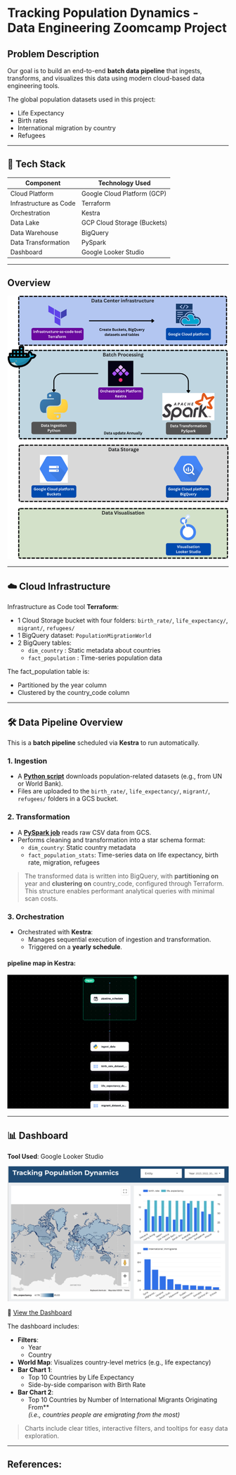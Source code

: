 # Tracking Population Dynamics - Data Engineering Zoomcamp Project

## Problem Description

Our goal is to build an end-to-end **batch data pipeline** that ingests, transforms, and visualizes this data using modern cloud-based data engineering tools.

The global population datasets used in this project:
- Life Expectancy
- Birth rates
- International migration by country
- Refugees

---

## 🚀 Tech Stack

| Component              | Technology Used                |
|------------------------|--------------------------------|
| Cloud Platform         | Google Cloud Platform (GCP)    |
| Infrastructure as Code | Terraform                      |
| Orchestration          | Kestra                         |
| Data Lake              | GCP Cloud Storage (Buckets)    |
| Data Warehouse         | BigQuery                       |
| Data Transformation    | PySpark                        |
| Dashboard              | Google Looker Studio           |

---
## Overview

![overview](./image/Overview.png)

---

## ☁️ Cloud Infrastructure

Infrastructure as Code tool **Terraform**:
- 1 Cloud Storage bucket with four folders: `birth_rate/`, `life_expectancy/`, `migrant/`, `refugees/`
- 1 BigQuery dataset: `PopulationMigrationWorld`
- 2 BigQuery tables:
  - `dim_country` : Static metadata about countries
  - `fact_population` : Time-series population data


The fact_population table is:
- Partitioned by the year column
- Clustered by the country_code column


---

## 🛠️ Data Pipeline Overview

This is a **batch pipeline** scheduled via **Kestra** to run automatically.

### 1. Ingestion
- A [**Python script**](./python/data_ingestion.py) downloads population-related datasets (e.g., from UN or World Bank).
- Files are uploaded to the `birth_rate/`, `life_expectancy/`, `migrant/`, `refugees/` folders in a GCS bucket.

### 2. Transformation
- A [**PySpark job**](./python/pyspark_ETL.py) reads raw CSV data from GCS.
- Performs cleaning and transformation into a star schema format:
  - `dim_country`: Static country metadata
  - `fact_population_stats`: Time-series data on life expectancy, birth rate, migration, refugees

> The transformed data is written into BigQuery, with **partitioning on** year and **clustering on** country_code, configured through Terraform. This structure enables performant analytical queries with minimal scan costs.

### 3. Orchestration
- Orchestrated with **Kestra**:
  - Manages sequential execution of ingestion and transformation.
  - Triggered on a **yearly schedule**.

#### pipeline map in Kestra:
![Kestra](./image/Kestra.jpeg)

---

## 📊 Dashboard

**Tool Used**: Google Looker Studio

![Dashboard](./image/dashboard.png)

🔗 [View the Dashboard](https://lookerstudio.google.com/s/t-1t2PklNdw) <!-- Replace with actual link -->

The dashboard includes:

-  **Filters**:
    - Year
    - Country
-  **World Map**: Visualizes country-level metrics (e.g., life expectancy)
-  **Bar Chart 1**:
    - Top 10 Countries by Life Expectancy
    - Side-by-side comparison with Birth Rate
- **Bar Chart 2**:
  - Top 10 Countries by Number of International Migrants Originating From**  
  *(i.e., countries people are emigrating from the most)*


> Charts include clear titles, interactive filters, and tooltips for easy data exploration.

---

## References:

